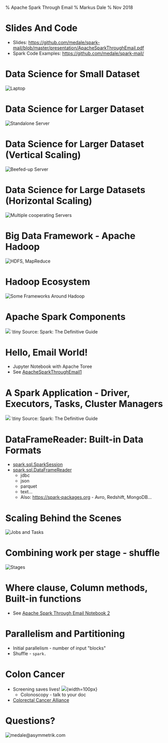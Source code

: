 % Apache Spark Through Email
% Markus Dale
% Nov 2018

# Slides And Code
* Slides: https://github.com/medale/spark-mail/blob/master/presentation/ApacheSparkThroughEmail.pdf
* Spark Code Examples: https://github.com/medale/spark-mail/


# Data Science for Small Dataset

![Laptop](graphics/Laptop.png)


# Data Science for Larger Dataset

![Standalone Server](graphics/StandaloneServer1.png)


# Data Science for Larger Dataset (Vertical Scaling)

![Beefed-up Server](graphics/VerticalScaling.png)


# Data Science for Large Datasets (Horizontal Scaling)

![Multiple cooperating Servers](graphics/HorizontalScaling.png)


# Big Data Framework - Apache Hadoop

![HDFS, MapReduce](graphics/Hadoop.png)


# Hadoop Ecosystem

![Some Frameworks Around Hadoop](graphics/HadoopEcosystem.png)


# Apache Spark Components

![](graphics/SparkComponents.png)
\tiny Source: Spark: The Definitive Guide


# Hello, Email World!
* Jupyter Notebook with Apache Toree
* See [ApacheSparkThroughEmail1](../notebooks/html/ApacheSparkThroughEmail1.html)


# A Spark Application - Driver, Executors, Tasks, Cluster Managers

![](graphics/SparkApplication.png)
\tiny Source: Spark: The Definitive Guide


# DataFrameReader: Built-in Data Formats
* [spark.sql.SparkSession](https://spark.apache.org/docs/latest/api/scala/index.html#org.apache.spark.sql.SparkSession)
* [spark.sql.DataFrameReader](https://spark.apache.org/docs/latest/api/scala/index.html#org.apache.spark.sql.DataFrameReader)
     * jdbc
     * json
     * parquet
     * text...
     * Also: https://spark-packages.org - Avro, Redshift, MongoDB...


# Scaling Behind the Scenes

![Jobs and Tasks](graphics/SparkJobsNotebook1.png)


# Combining work per stage - shuffle

![Stages](graphics/Notebook1Job2Dag.png)


# Where clause, Column methods, Built-in functions

* See [Apache Spark Through Email Notebook 2](../notebooks/html/ApacheSparkThroughEmail2.html)


# Parallelism and Partitioning

* Initial parallelism - number of input "blocks"
* Shuffle - `spark.`


# Colon Cancer
* Screening saves lives! ![](graphics/Chemo.png){width=100px}
     * Colonoscopy - talk to your doc
* [Colorectal Cancer Alliance](https://www.ccalliance.org/)


# Questions?

![medale@asymmetrik.com](graphics/AsymmetrikPingPong.png)
